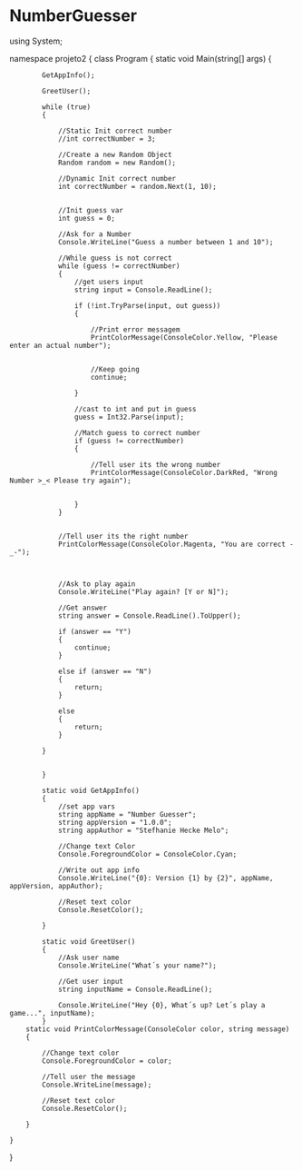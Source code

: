 # NumberGuesser
using System;


namespace projeto2
{
    class Program
    {
        static void Main(string[] args)
        {

            GetAppInfo();

            GreetUser();

            while (true)
            {

                //Static Init correct number
                //int correctNumber = 3;

                //Create a new Random Object
                Random random = new Random();

                //Dynamic Init correct number
                int correctNumber = random.Next(1, 10);


                //Init guess var
                int guess = 0;

                //Ask for a Number
                Console.WriteLine("Guess a number between 1 and 10");

                //While guess is not correct 
                while (guess != correctNumber)
                {
                    //get users input
                    string input = Console.ReadLine();

                    if (!int.TryParse(input, out guess))
                    {

                        //Print error messagem
                        PrintColorMessage(ConsoleColor.Yellow, "Please enter an actual number");
                       
                        
                        //Keep going
                        continue;

                    }

                    //cast to int and put in guess
                    guess = Int32.Parse(input);

                    //Match guess to correct number
                    if (guess != correctNumber)
                    {

                        //Tell user its the wrong number
                        PrintColorMessage(ConsoleColor.DarkRed, "Wrong Number >_< Please try again");

                                               
                    }
                }

                
                //Tell user its the right number
                PrintColorMessage(ConsoleColor.Magenta, "You are correct -_-");

                

                //Ask to play again 
                Console.WriteLine("Play again? [Y or N]");

                //Get answer
                string answer = Console.ReadLine().ToUpper();

                if (answer == "Y")
                {
                    continue;
                }

                else if (answer == "N")
                {
                    return;
                }

                else
                {
                    return;
                }

            }


            }

            static void GetAppInfo()
            {
                //set app vars
                string appName = "Number Guesser";
                string appVersion = "1.0.0";
                string appAuthor = "Stefhanie Hecke Melo";

                //Change text Color
                Console.ForegroundColor = ConsoleColor.Cyan;

                //Write out app info
                Console.WriteLine("{0}: Version {1} by {2}", appName, appVersion, appAuthor);

                //Reset text color
                Console.ResetColor();

            }

            static void GreetUser()
            {
                //Ask user name
                Console.WriteLine("What´s your name?");

                //Get user input
                string inputName = Console.ReadLine();

                Console.WriteLine("Hey {0}, What´s up? Let´s play a game...", inputName);
            }
        static void PrintColorMessage(ConsoleColor color, string message)
        {

            //Change text color
            Console.ForegroundColor = color;

            //Tell user the message 
            Console.WriteLine(message);

            //Reset text color
            Console.ResetColor();

        }
        
    }

}
